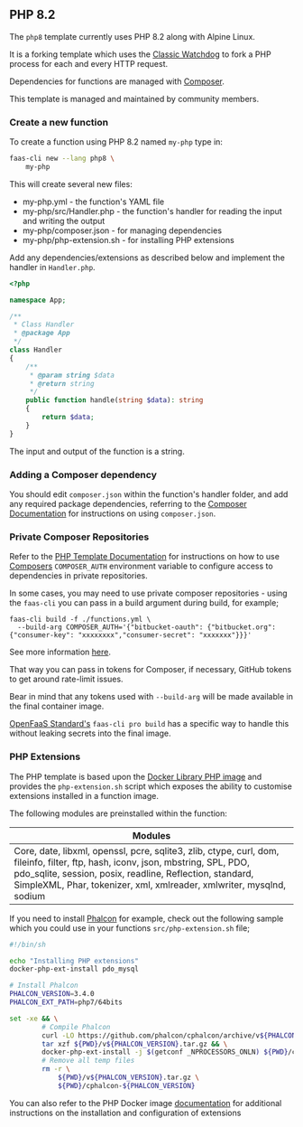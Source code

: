 ## PHP 8.2

The `php8` template currently uses PHP 8.2 along with Alpine Linux.

It is a forking template which uses the [Classic Watchdog](https://github.com/openfaas/classic-watchdog) to fork a PHP process for each and every HTTP request.

Dependencies for functions are managed with [Composer](https://getcomposer.org/).

This template is managed and maintained by community members.

### Create a new function

To create a function using PHP 8.2 named `my-php` type in:

```bash
faas-cli new --lang php8 \
    my-php
```

This will create several new files:

* my-php.yml - the function's YAML file
* my-php/src/Handler.php - the function's handler for reading the input and writing the output
* my-php/composer.json - for managing dependencies
* my-php/php-extension.sh - for installing PHP extensions

Add any dependencies/extensions as described below and implement the handler in `Handler.php`.

```php
<?php

namespace App;

/**
 * Class Handler
 * @package App
 */
class Handler
{
    /**
     * @param string $data
     * @return string
     */
    public function handle(string $data): string
    {
        return $data;
    }
}
```

The input and output of the function is a string.

### Adding a Composer dependency

You should edit `composer.json` within the function's handler folder, and add any required package dependencies, referring to the [Composer Documentation](https://getcomposer.org/doc/) for instructions on using `composer.json`.

### Private Composer Repositories

Refer to the [PHP Template Documentation](https://github.com/openfaas/templates/tree/master/template/php8) for instructions on how to use [Composers](https://getcomposer.org/doc/) `COMPOSER_AUTH` environment variable to configure access to dependencies in private repositories.

In some cases, you may need to use private composer repositories - using the `faas-cli` you can pass in
a build argument during build, for example;

```
faas-cli build -f ./functions.yml \
  --build-arg COMPOSER_AUTH='{"bitbucket-oauth": {"bitbucket.org": {"consumer-key": "xxxxxxxx","consumer-secret": "xxxxxxx"}}}'
```

See more information [here](https://getcomposer.org/doc/05-repositories.md#git-alternatives).

That way you can pass in tokens for Composer, if necessary, GitHub tokens to get around rate-limit issues.

Bear in mind that any tokens used with `--build-arg` will be made available in the final container image.

[OpenFaaS Standard's](https://openfaas.com/pricing) `faas-cli pro build` has a specific way to handle this without leaking secrets into the final image.

### PHP Extensions

The PHP template is based upon the [Docker Library PHP image](https://hub.docker.com/_/php/) and provides the `php-extension.sh` script which exposes the ability to customise extensions installed in a function image.

The following modules are preinstalled within the function:

| Modules |
| ------------- |
| Core, date, libxml, openssl, pcre, sqlite3, zlib, ctype, curl, dom, fileinfo, filter, ftp, hash, iconv, json, mbstring, SPL, PDO, pdo_sqlite, session, posix, readline, Reflection, standard, SimpleXML, Phar, tokenizer, xml, xmlreader, xmlwriter, mysqlnd, sodium |

If you need to install [Phalcon](https://github.com/phalcon) for example, check out the
following sample which you could use in your functions `src/php-extension.sh` file;

```bash
#!/bin/sh

echo "Installing PHP extensions"
docker-php-ext-install pdo_mysql

# Install Phalcon
PHALCON_VERSION=3.4.0
PHALCON_EXT_PATH=php7/64bits

set -xe && \
        # Compile Phalcon
        curl -LO https://github.com/phalcon/cphalcon/archive/v${PHALCON_VERSION}.tar.gz && \
        tar xzf ${PWD}/v${PHALCON_VERSION}.tar.gz && \
        docker-php-ext-install -j $(getconf _NPROCESSORS_ONLN) ${PWD}/cphalcon-${PHALCON_VERSION}/build/${PHALCON_EXT_PATH} && \
        # Remove all temp files
        rm -r \
            ${PWD}/v${PHALCON_VERSION}.tar.gz \
            ${PWD}/cphalcon-${PHALCON_VERSION}
```

You can also refer to the PHP Docker image [documentation](https://github.com/docker-library/docs/blob/master/php/README.md#how-to-install-more-php-extensions) for additional instructions on the installation and configuration of extensions
